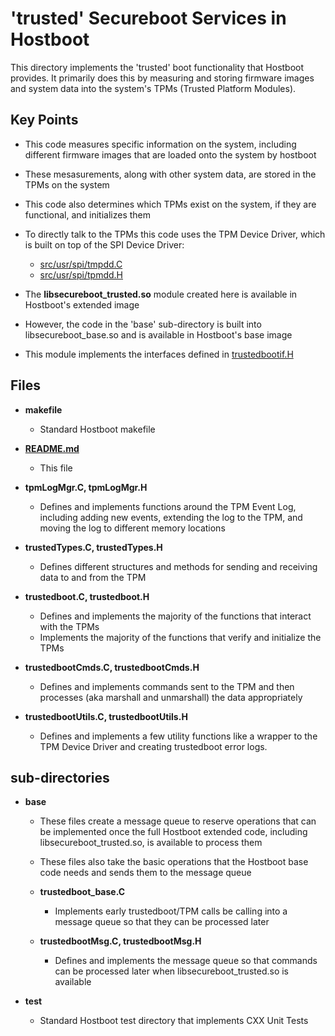 # **'trusted'** Secureboot Services in Hostboot
This directory implements the 'trusted' boot functionality that Hostboot
 provides.
It primarily does this by measuring and storing firmware images and system
 data into the system's TPMs (Trusted Platform Modules).

## Key Points
* This code measures specific information on the system, including different
 firmware images that are loaded onto the system by hostboot
* These mesasurements, along with other system data, are stored in the TPMs
 on the system
* This code also determines which TPMs exist on the system, if they are
 functional, and initializes them
* To directly talk to the TPMs this code uses the TPM Device Driver, which
 is built on top of the SPI Device Driver:
  * [src/usr/spi/tmpdd.C](../../spi/tpmdd.C)
  * [src/usr/spi/tpmdd.H](../../spi/tpmdd.H)

* The **libsecureboot_trusted.so** module created here is available in
 Hostboot's extended image
* However, the code in the 'base' sub-directory is built into
 libsecureboot_base.so and is available in Hostboot's base image
* This module implements the interfaces defined in
 [trustedbootif.H](../../../include/usr/secureboot/trustedbootif.H)

## Files

* __makefile__
  * Standard Hostboot makefile

* __[README.md](./README.md)__
  * This file

* __tpmLogMgr.C, tpmLogMgr.H__
  * Defines and implements functions around the TPM Event Log, including
 adding new events, extending the log to the TPM,  and moving the log to
 different memory locations

* __trustedTypes.C, trustedTypes.H__
  * Defines different structures and methods for sending and receiving data
 to and from the TPM

* __trustedboot.C, trustedboot.H__
  * Defines and implements the majority of the functions that interact with the
 TPMs
  * Implements the majority of the functions that verify and initialize the TPMs

* __trustedbootCmds.C, trustedbootCmds.H__
  * Defines and implements commands sent to the TPM and then processes (aka
 marshall and unmarshall) the data appropriately

* __trustedbootUtils.C, trustedbootUtils.H__
  * Defines and implements a few utility functions like a wrapper to the TPM
 Device Driver and creating trustedboot error logs.


## sub-directories
* __base__
  * These files create a message queue to reserve operations that can be
 implemented once the full Hostboot extended code, including
 libsecureboot_trusted.so, is available to process them
  * These files also take the basic operations that the Hostboot base code
 needs and sends them to the message queue
  * __trustedboot_base.C__
    * Implements early trustedboot/TPM calls be calling into a message
 queue so that they can be processed later

  * __trustedbootMsg.C, trustedbootMsg.H__
    * Defines and implements the message queue so that commands can be
 processed later when libsecureboot_trusted.so is available

* __test__
  * Standard Hostboot test directory that implements CXX Unit Tests

